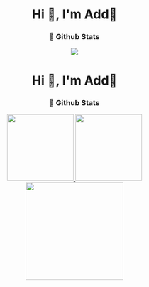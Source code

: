 <h1 align="center">Hi 👋, I'm Add🎈</h1>
<h3 align="center">🌈 Github Stats</h3>

<!--
**0118Add/0118Add** is a ✨ _special_ ✨ repository because its `README.md` (this file) appears on your GitHub profile.
Here are some ideas to get you started:
- 🔭 I’m currently working on ...
- 🌱 I’m currently learning ...
- 👯 I’m looking to collaborate on ...
- 🤔 I’m looking for help with ...
- 💬 Ask me about ...
- 📫 How to reach me: ...
- 😄 Pronouns: ...
- ⚡ Fun fact: ...
-->

<div align="center">
<img src=https://github-readme-stats.vercel.app/api?username=0118Add&theme=transparent&locale=en&hide_border=true&show_icons=true&icon_color=9f9f9f" >
</div>


<h1 align="center">Hi 👋, I'm Add🎈</h1>
<h3 align="center">🌈 Github Stats</h3>  

<div align="center">
  <a href="https://github.com/0118Add">
  <img height="150em" src="https://github-readme-stats.vercel.app/api?username=0118Add&theme=transparent&locale=en&show_icons=true&hide_border=true"/>
  <img height="150em" src="http://github-readme-streak-stats.herokuapp.com?user=0118Add&theme=transparent&locale&hide_border=true"/>  
  <img height="220em" src="https://github-profile-summary-cards.vercel.app/api/cards/profile-details?username=0118Add&&theme=transparent&locale"/>
</div>
  
